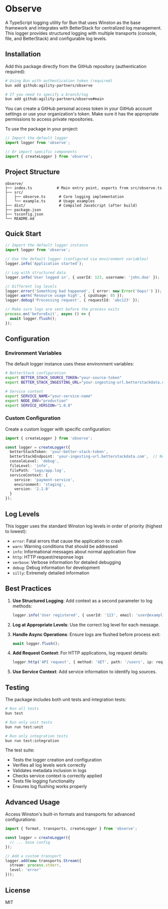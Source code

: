 # Observe

A TypeScript logging utility for Bun that uses Winston as the base framework and integrates with BetterStack for centralized log management. This logger provides structured logging with multiple transports (console, file, and BetterStack) and configurable log levels.

## Installation

Add this package directly from the GitHub repository (authentication required):

```bash
# Using Bun with authentication token (required)
bun add github:agility-partners/observe

# If you need to specify a branch/tag
bun add github:agility-partners/observe#main
```

You can create a GitHub personal access token in your GitHub account settings or use your organization's token. Make sure it has the appropriate permissions to access private repositories.

To use the package in your project:

```typescript
// Import the default logger
import logger from 'observe';

// Or import specific components
import { createLogger } from 'observe';
```

## Project Structure

```
observe/
├── index.ts           # Main entry point, exports from src/observe.ts
├── src/
│   ├── observe.ts      # Core logging implementation
│   └── example.ts      # Usage examples
├── dist/               # Compiled JavaScript (after build)
├── package.json
├── tsconfig.json
└── README.md
```

## Quick Start

```typescript
// Import the default logger instance
import logger from 'observe';

// Use the default logger (configured via environment variables)
logger.info('Application started');

// Log with structured data
logger.info('User logged in', { userId: 123, username: 'john.doe' });

// Different log levels
logger.error('Something bad happened', { error: new Error('Oops!') });
logger.warn('Resource usage high', { cpuUsage: 85 });
logger.debug('Processing request', { requestId: 'abc123' });

// Make sure logs are sent before the process exits
process.on('beforeExit', async () => {
  await logger.flush();
});
```

## Configuration

### Environment Variables

The default logger instance uses these environment variables:

```bash
# BetterStack configuration
export BETTER_STACK_SOURCE_TOKEN="your-source-token"
export BETTER_STACK_INGESTING_URL="your-ingesting-url.betterstackdata.com"  # No need for https:// prefix

# Service context
export SERVICE_NAME="your-service-name"
export NODE_ENV="production"
export SERVICE_VERSION="1.0.0"
```

### Custom Configuration

Create a custom logger with specific configuration:

```typescript
import { createLogger } from 'observe';

const logger = createLogger({
  betterStackToken: 'your-better-stack-token',
  betterStackEndpoint: 'your-ingesting-url.betterstackdata.com',  // No need for https:// prefix
  consoleLevel: 'debug',
  fileLevel: 'info',
  filePath: 'logs/app.log',
  serviceContext: {
    service: 'payment-service',
    environment: 'staging',
    version: '2.1.0'
  }
});
```

## Log Levels

This logger uses the standard Winston log levels in order of priority (highest to lowest):

- `error`: Fatal errors that cause the application to crash
- `warn`: Warning conditions that should be addressed
- `info`: Informational messages about normal application flow
- `http`: HTTP request/response logs
- `verbose`: Verbose information for detailed debugging
- `debug`: Debug information for development
- `silly`: Extremely detailed information

## Best Practices

1. **Use Structured Logging**: Add context as a second parameter to log methods:
   ```typescript
   logger.info('User registered', { userId: '123', email: 'user@example.com' });
   ```

2. **Log at Appropriate Levels**: Use the correct log level for each message.

3. **Handle Async Operations**: Ensure logs are flushed before process exit:
   ```typescript
   await logger.flush();
   ```

4. **Add Request Context**: For HTTP applications, log request details:
   ```typescript
   logger.http('API request', { method: 'GET', path: '/users', ip: req.ip });
   ```

5. **Use Service Context**: Add service information to identify log sources.

## Testing

The package includes both unit tests and integration tests:

```bash
# Run all tests
bun test

# Run only unit tests
bun run test:unit

# Run only integration tests
bun run test:integration
```

The test suite:
- Tests the logger creation and configuration
- Verifies all log levels work correctly
- Validates metadata inclusion in logs
- Checks service context is correctly applied
- Tests file logging functionality
- Ensures log flushing works properly

## Advanced Usage

Access Winston's built-in formats and transports for advanced configurations:

```typescript
import { format, transports, createLogger } from 'observe';

const logger = createLogger({
  // ... base config
});

// Add a custom transport
logger.add(new transports.Stream({
  stream: process.stderr,
  level: 'error'
}));
```

## License

MIT
